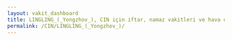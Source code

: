 ```yaml
---
layout: vakit_dashboard
title: LINGLING_(_Yongzhov_), CIN için iftar, namaz vakitleri ve hava durumu - ilçe/eyalet seç
permalink: /CIN/LINGLING_(_Yongzhov_)/
---
```


<script type="text/javascript">
  var GLOBAL_COUNTRY = 'CIN';
  var GLOBAL_CITY = 'LINGLING_(_Yongzhov_)';
  var GLOBAL_STATE = '';
  var lat = 72;
  var lon = 21;
</script>
